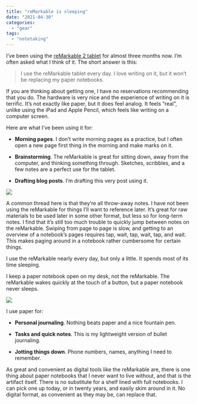```yaml
---
title: "reMarkable is sleeping"
date: "2021-04-30"
categories:
  - "gear"
tags:
  - "notetaking"
---
```


I’ve been using the [reMarkable 2 tablet](https://remarkable.com/) for almost three months now. I’m often asked what I think of it. The short answer is this:

> I use the reMarkable tablet every day. I love writing on it, but it won’t be replacing my paper notebooks.

If you are thinking about getting one, I have no reservations recommending that you do. The hardware is very nice and the experience of writing on it is terrific. It’s not exactly like paper, but it does feel analog. It feels “real”, unlike using the iPad and Apple Pencil, which feels like writing on a computer screen.

Here are what I’ve been using it for:

- ****Morning pages****. I don’t write morning pages as a practice, but I often open a new page first thing in the morning and make marks on it.

- ****Brainstorming****. The reMarkable is great for sitting down, away from the computer, and thinking something through. Sketches, scribbles, and a few notes are a perfect use for the tablet.

- ****Drafting blog posts****. I’m drafting this very post using it.

![](/img/2021/2021-04-30-reMarkable.jpg)

A common thread here is that they’re all throw-away notes. I have not been using the reMarkable for things I’ll want to reference later. It’s great for raw materials to be used later in some other format, but less so for long-term notes. I find that it’s still too much trouble to quickly jump between notes on the reMarkable. Swiping from page to page is slow, and getting to an overview of a notebook’s pages requires tap, wait, tap, wait, tap, and wait. This makes paging around in a notebook rather cumbersome for certain things.

I use the reMarkable nearly every day, but only a little. It spends most of its time sleeping.

I keep a paper notebook open on my desk, not the reMarkable. The reMarkable wakes quickly at the touch of a button, but a paper notebook never sleeps.

![](/img/2021/2021-04-30-reMarkable-and-Paper-Notebooks.jpg)

I use paper for:

- ****Personal journaling****. Nothing beats paper and a nice fountain pen.

- ****Tasks and quick notes****. This is my lightweight version of bullet journaling.

- ****Jotting things down****. Phone numbers, names, anything I need to remember.

As great and convenient as digital tools like the reMarkable are, there is one thing about paper notebooks that I never want to live without, and that is the artifact itself. There is no substitute for a shelf lined with full notebooks. I can pick one up today, or in twenty years, and easily skim around in it. No digital format, as convenient as they may be, can replace that.
